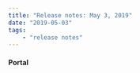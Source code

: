 ```yaml
---
title: "Release notes: May 3, 2019"
date: "2019-05-03"
tags:
    - "release notes"
---
```


#### Portal